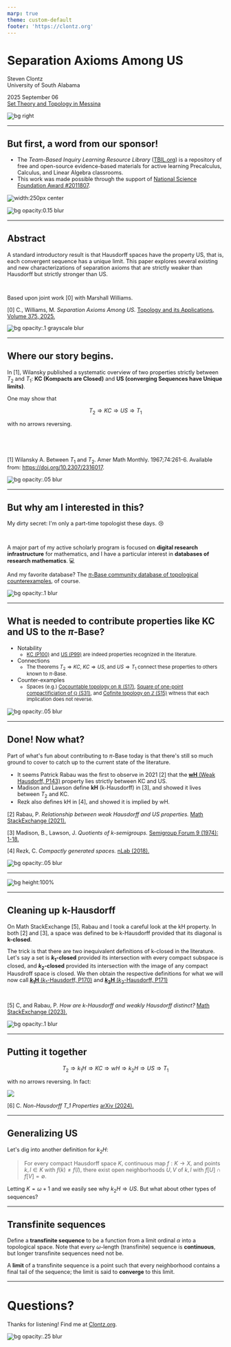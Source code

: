 ```yaml
---
marp: true
theme: custom-default
footer: 'https://clontz.org'
---
```


# Separation Axioms Among US

Steven Clontz  
University of South Alabama

2025 September 06  
[Set Theory and Topology in Messina](https://servizimift.unime.it/sttm/)

![bg right](./img/amongus.png)

---

## But first, a word from our sponsor!

- The *Team-Based Inquiry Learning Resource Library*
  ([TBIL.org](https://tbil.org)) is a repository of free and open-source 
  evidence-based materials for active learning Precalculus, Calculus, and 
  Linear Algebra classrooms.
- This work was made possible through the support of 
  [National Science Foundation Award #2011807](https://nsf.gov/awardsearch/showAward?AWD_ID=2011807).

![width:250px center](./img/nsf.png)

![bg opacity:0.15 blur](https://tbil.org/static/TBIL.jpg)

---

## Abstract

A standard introductory result is that Hausdorff spaces have the property 
US, that is, each convergent sequence has a unique limit. This paper 
explores several existing and new characterizations of separation axioms 
that are strictly weaker than Hausdorff but strictly stronger than US.

&nbsp;

Based upon joint work [0] with Marshall Williams.

[0] C., Williams, M. *Separation Axioms Among US.*
[Topology and its Applications, Volume 375, 2025.](
https://doi.org/10.1016/j.topol.2025.109467)

![bg opacity:.1 grayscale blur](https://picsum.photos/id/24/800/600)

---

## Where our story begins.

In [1], Wilansky published a systematic overview of two properties strictly 
between $T_2$ and $T_1$: **KC (Kompacts are Closed)** and
**US (converging Sequences have Unique limits)**.

One may show that

$$T_2 \Rightarrow KC \Rightarrow US \Rightarrow T_1$$

with no arrows reversing.

&nbsp;

&nbsp;

[1] Wilansky A. Between $T_1$ and $T_2$. Amer Math Monthly. 1967;74:261-6. Available from: https://doi.org/10.2307/2316017.

![bg opacity:.05 blur](https://picsum.photos/id/197/800/600)

---

## But why am I interested in this?

My dirty secret: I'm only a part-time topologist these days. 😢

&nbsp;

A major part of my active scholarly program is focused on
**digital research infrastructure** for mathematics, and I have a 
particular interest in **databases of research mathematics**. 💻

And my favorite database? The
[$\pi$-Base community database of topological counterexamples](https://topology.pi-base.org),
of course.

![bg opacity:.1 blur](https://picsum.photos/id/1/800/600?blur=2)

---

## What is needed to contribute properties like KC and US to the $\pi$-Base?

- Notability
  - [KC (P100)](https://topology.pi-base.org/properties/P000100) and 
    [US (P99)](https://topology.pi-base.org/properties/P000099) 
    are indeed properties recognized in the literature.
- Connections
  - The theorems $T_2\Rightarrow KC$, $KC\Rightarrow US$, and
    $US\Rightarrow T_1$ connect these properties to others known to
    $\pi$-Base.
- Counter-examples
  - Spaces (e.g.)
    [Cocountable topology on $\mathbb R$ (S17)](https://topology.pi-base.org/spaces/S000017),
    [Square of one-point compactificiation of $\mathbb Q$ (S31)](https://topology.pi-base.org/spaces/S000031),
    and
    [Cofinite topology on $\mathbb Z$ (S15)](https://topology.pi-base.org/spaces/S000017)
    witness that each implication does not reverse.

![bg opacity:.05 blur](https://picsum.photos/id/265/800/600)

---

## Done! Now what?

<style scoped>
p, li {
  font-size: 0.9em;
}
</style>

Part of what's fun about contributing to $\pi$-Base today is that there's 
still so much ground to cover to catch up to the current state of the 
literature.

- It seems Patrick Rabau was the
  first to observe in 2021 [2]
  that the
  [**wH** (Weak Hausdorff, P143)](https://topology.pi-base.org/properties/P000143)
  property lies strictly between KC and US.
- Madison and Lawson define **kH** (k-Hausdorff) in [3], and showed it
  lives between $T_2$ and KC.
- Rezk also defines kH in [4], and showed it is implied by wH.

[2] Rabau, P. *Relationship between weak Hausdorff and US properties.* 
[Math StackExchange (2021).](https://math.stackexchange.com/questions/4267169/)

[3] Madison, B., Lawson, J. *Quotients of k-semigroups.*
[Semigroup Forum 9 (1974): 1-18.](http://eudml.org/doc/134055)

[4] Rezk, C. *Compactly generated spaces.*
[nLab (2018).](https://ncatlab.org/nlab/files/Rezk_CompactlyGeneratedSpaces.pdf)

![bg opacity:.05 blur](https://picsum.photos/id/287/800/600)

---

![bg height:100%](./img/objection.jpg)

---

## Cleaning up k-Hausdorff

On Math StackExchange [5], Rabau and I took a careful look at
the kH property. In both [2] and [3], a space was defined to be
k-Hausdorff provided that its diagonal is **k-closed**.

The trick is that there are two inequivalent definitions of k-closed
in the literature. Let's say a set is **$k_1$-closed** provided
its intersection with every compact subspace is closed, and
**$k_2$-closed** provided its intersection with the image of any
compact Hausdroff space is closed. We then obtain the respective
definitions for what we will now call
[**$k_1$H** ($k_1$-Hausdorff, P170)](https://topology.pi-base.org/properties/P000170)
and
[**$k_2$H** ($k_2$-Hausdorff, P171)](https://topology.pi-base.org/properties/P000171)

&nbsp;

[5] C, and Rabau, P.
*How are k-Hausdorff and weakly Hausdorff distinct?*
[Math StackExchange (2023).](https://math.stackexchange.com/questions/4760309/)

![bg opacity:.1 blur](https://picsum.photos/id/341/800/600)

---

## Putting it together

$$T_2\Rightarrow k_1H \Rightarrow KC \Rightarrow wH \Rightarrow k_2H
\Rightarrow US \Rightarrow T_1$$

with no arrows reversing.
In fact:

![](./img/diagram.png)

[6] C.
*Non-Hausdorff T_1 Properties*
[arXiv (2024).](https://arxiv.org/abs/2312.08328)

---

## Generalizing US

Let's dig into another definition for $k_2H$:

> For every compact Hausdorff space $K$, continuous map $f:K\to X$,
and points $k,l\in K$ with $f(k)\not=f(l)$, there exist open neighborhoods
$U,V$ of $k,l$ with $f[U]\cap f[V]=\emptyset$.

Letting $K=\omega+1$ and we easily see why $k_2H\Rightarrow US$.
But what about other types of sequences?

---

## Transfinite sequences

Define a **transfinite sequence** to be a function from a limit
ordinal $\alpha$ into a topological space. Note that every
$\omega$-length (transfinite) sequence is **continuous**, but
longer transfinite sequences need not be.

A **limit** of a transfinite sequence is a point such that every
neighborhood contains a final tail of the sequence; the limit is
said to **converge** to this limit.

---

# <!-- fit --> Questions?

Thanks for listening! Find me at [Clontz.org](https://clontz.org).



![bg opacity:.25 blur](https://servizimift.unime.it/sttm/images/pilone_laghi.jpg)
